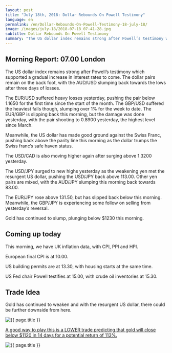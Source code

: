 ```yaml
---
layout: post
title: "July 18th, 2018: Dollar Rebounds On Powell Testimony"
language: en
permalink: /en/Dollar-Rebounds-On-Powell-Testimony-18-july-18/
image: /images/july-18/2018-07-18_07-41-28.jpg
subtitle: Dollar Rebounds On Powell Testimony
summary: "The US dollar index remains strong after Powell’s testimony which supported a gradual increase in interest rates to come. The dollar pairs remain on the back foot, with the AUD/USD slumping back towards the lows after three days of losses"
---
```

## Morning Report: 07.00 London

The US dollar index remains strong after Powell’s testimony which supported a gradual increase in interest rates to come. The dollar pairs remain on the back foot, with the AUD/USD slumping back towards the lows after three days of losses. 

The EUR/USD suffered heavy losses yesterday, pushing the pair below 1.1650 for the first time since the start of the month. The GBP/USD suffered the heaviest falls though, slumping over 1% for the week to date. The EUR/GBP is slipping back this morning, but the damage was done yesterday, with the pair shooting to 0.8900 yesterday, the highest level since March. 

Meanwhile, the US dollar has made good ground against the Swiss Franc, pushing back above the parity line this morning as the dollar trumps the Swiss franc’s safe haven status. 

The USD/CAD is also moving higher again after surging above 1.3200 yesterday. 

The USD/JPY surged to new highs yesterday as the weakening yen met the resurgent US dollar, pushing the USD/JPY back above 113.00. Other yen pairs are mixed, with the AUD/JPY slumping this morning back towards 83.00. 

The EUR/JPY rose above 131.50, but has slipped back below this morning. Meanwhile, the GBP/JPY is experiencing some follow on selling from yesterday’s reversal. 

Gold has continued to slump, plunging below $1230 this morning. 

## Coming up today

This morning, we have UK inflation data, with CPI, PPI and HPI. 

European final CPI is at 10.00. 

US building permits are at 13.30, with housing starts at the same time. 

US Fed chair Powell testifies at 15.00, with crude oil inventories at 15.30. 

## Trade Idea

Gold has continued to weaken and with the resurgent US dollar, there could be further downside from here.

<img class="post-image" src="{{ site.url }}/images/july-18/2018-07-18_07-41-28.jpg" alt="{{ page.title }}" title="{{ page.title }}">

<a href="%LINK%%?currency=GBP&market=commodities&underlying=frxXAUUSD&formname=higherlower&duration_amount=14&duration_units=d&amount=10&amount_type=stake&expiry_type=duration&barrier=1220" target="_blank">A good way to play this is a LOWER trade predicting that gold will close below $1120 in 14 days for a potential return of 113%.</a>

<img class="post-image" src="{{ site.url }}/images/july-18/2018-07-18_07-43-03.jpg" alt="{{ page.title }}" title="{{ page.title }}">
